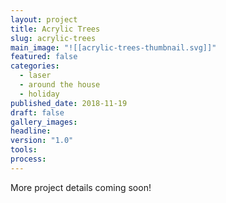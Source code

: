 ```yaml
---
layout: project
title: Acrylic Trees
slug: acrylic-trees
main_image: "![[acrylic-trees-thumbnail.svg]]"
featured: false
categories:
  - laser
  - around the house
  - holiday
published_date: 2018-11-19
draft: false
gallery_images: 
headline: 
version: "1.0"
tools:
process:
---
```


More project details coming soon!